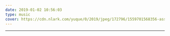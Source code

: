 ```yaml
---
date: 2019-01-02 10:56:03
type: music
cover: https://cdn.nlark.com/yuque/0/2019/jpeg/172796/1559701568356-assets/web-upload/3c2e4ebd-ce01-465b-8362-1926265dc58f.jpeg
---
```

---
